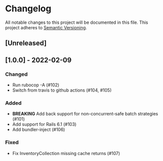 # Changelog

All notable changes to this project will be documented in this file.
This project adheres to [Semantic Versioning](http://semver.org/).

## [Unreleased]

## [1.0.0] - 2022-02-09
### Changed
- Run rubocop -A (#102)
- Switch from travis to github actions (#104, #105)

### Added
- **BREAKING** Add back support for non-concurrent-safe batch strategies (#101)
- Add support for Rails 6.1 (#103)
- Add bundler-inject (#106)

### Fixed
- Fix InventoryCollection missing cache returns (#107)
